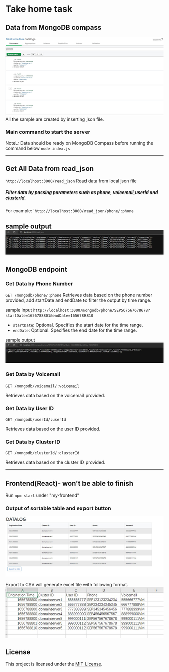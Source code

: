 # Take home task

## Data from MongoDB compass
![Picture Description](/imgs/MongoDB_compass.jpg)
All the sample are created by inserting json file.

### Main command to start the server
NoteL: Data should be ready on MongoDB Compass before running the command below
`node index.js`


--------------------------------------------
## Get All Data from read_json

`http://localhost:3000/read_json`
Read data from local json file
##### Filter data by passing parameters such as phone, voicemail,userId and clusterId.
For example:
'`http://localhost:3000/read_json/phone/:phone`


sample output
![Phone Output](/imgs/read_json.jpg)
-------------------------------------
## MongoDB endpoint 
### Get Data by Phone Number
`GET /mongodb/phone/:phone`
Retrieves data based on the phone number provided, add startDate and endDate to filter the output by time range.

sample input
`http://localhost:3000/mongodb/phone/SEP567567678678?startDate=1656788801&endDate=1656788810`
- `startDate`: Optional. Specifies the start date for the time range.
- `endDate`: Optional. Specifies the end date for the time range.

sample output
![Phone Output](/imgs/get_phone_by_time.jpg)


### Get Data by Voicemail

`GET /mongodb/voicemail/:voicemail`

Retrieves data based on the voicemail provided.

### Get Data by User ID

`GET /mongodb/userId/:userId`

Retrieves data based on the user ID provided.

### Get Data by Cluster ID

`GET /mongodb/clusterId/:clusterId`

Retrieves data based on the cluster ID provided.

--------------------------------------------------------------------
## Frontend(React)- won't be able to finish

Run `npm start` under "my-frontend"

### Output of sortable table and export button
![table Output](/imgs/sortable_table.jpg)

Export to CSV will generate excel file with following format.
![csv Output](/imgs/csv_output.jpg)

## License

This project is licensed under the [MIT License](https://opensource.org/licenses/MIT).